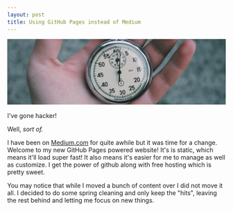 ```yaml
---
layout: post
title: Using GitHub Pages instead of Medium
---
```




![time](/images/timeheader.jpg)

I've gone hacker!

Well, *sort of.* 

I have been on [Medium.com](https://medium.com/) for quite awhile but it was time for a change. Welcome to my new GitHub Pages powered website! It's is static, which means it'll load super fast! It also means it's easier for me to manage as well as customize. I get the power of github along with free hosting which is pretty sweet. 

You may notice that while I moved a bunch of content over I did not move it all. I decided to do some spring cleaning and only keep the "hits", leaving the rest behind and letting me focus on new things. 








